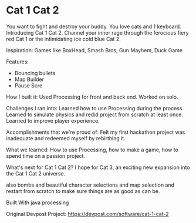 # Cat 1 Cat 2
You want to fight and destroy your buddy.
You love cats and 1 keyboard. Introducing Cat 1 Cat 2.
Channel your inner rage through the ferocious fiery red Cat 1 or the intimidating ice cold blue Cat 2.

Inspiration:
Games like BoxHead, Smash Bros, Gun Mayhem, Duck Game

Features:
- Bouncing bullets
- Map Builder
- Pause Scre 


How I built it:
Used Processing for front and back end. Worked on solo.

Challenges I ran into:
Learned how to use Processing during the process. Learned to simulate physics and redid project from scratch at least once. Learned to improve player experience.

Accomplishments that we're proud of:
Felt my first hackathon project was inadequate and redeemed myself by rebirthing it.

What we learned:
How to use Processing, how to make a game, how to spend time on a passion project.

What's next for Cat 1 Cat 2?
I hope for Cat 3, an exciting new expansion into the Cat 1 Cat 2 universe.

also bombs and beautiful character selections and map selection and restart from scratch to make sure things are as good as can be.

Built With
java
processing


Original Devpost Project:
https://devpost.com/software/cat-1-cat-2